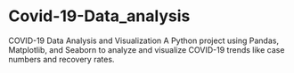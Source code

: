 # Covid-19-Data_analysis
COVID-19 Data Analysis and Visualization A Python project using Pandas, Matplotlib, and Seaborn to analyze and visualize COVID-19 trends like case numbers and recovery rates.
